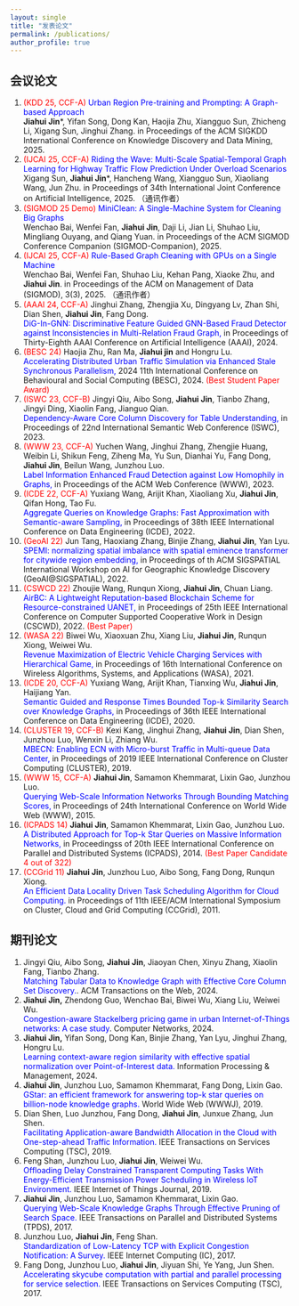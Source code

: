 ```yaml
---
layout: single
title: "发表论文"
permalink: /publications/
author_profile: true
---
```


会议论文
------
1. <span style="color: red"> (KDD 25, CCF-A)</span> <span style="color: blue">Urban Region Pre-training and Prompting: A Graph-based Approach</span> <br />  **Jiahui Jin***, Yifan Song, Dong Kan, Haojia Zhu, Xiangguo Sun, Zhicheng Li, Xigang Sun, Jinghui Zhang. in Proceedings of the ACM SIGKDD International Conference on Knowledge Discovery and Data Mining, 2025.
2.  <span style="color: red"> (IJCAI 25, CCF-A)</span> <span style="color: blue">Riding the Wave: Multi-Scale Spatial-Temporal Graph Learning for Highway Traffic Flow Prediction Under Overload Scenarios </span> <br /> Xigang Sun, **Jiahui Jin***, Hancheng Wang, Xiangguo Sun, Xiaoliang Wang, Jun Zhu. in Proceedings of 34th International Joint Conference on Artificial Intelligence, 2025. （通讯作者）
3. <span style="color: red"> (SIGMOD 25 Demo)</span> <span style="color: blue">MiniClean: A Single-Machine System for Cleaning Big Graphs</span> <br />  Wenchao Bai, Wenfei Fan, **Jiahui Jin**, Daji Li, Jian Li, Shuhao Liu, Mingliang Ouyang, and Qiang Yuan.  in Proceedings of the ACM SIGMOD Conference Companion (SIGMOD-Companion), 2025.
4. <span style="color: red"> (IJCAI 25, CCF-A)</span>  <span style="color: blue">Rule-Based Graph Cleaning with GPUs on a Single Machine </span> <br /> Wenchao Bai, Wenfei Fan, Shuhao Liu, Kehan Pang, Xiaoke Zhu, and **Jiahui Jin**.   in Proceedings of the ACM on Management of Data (SIGMOD), 3(3), 2025. （通讯作者）
5. <span style="color: red"> (AAAI 24, CCF-A)</span> Jinghui Zhang, Zhengjia Xu, Dingyang Lv, Zhan Shi, Dian Shen, **Jiahui Jin**, Fang Dong. <br /><span style="color: blue">DiG-In-GNN: Discriminative Feature Guided GNN-Based Fraud Detector against Inconsistencies in Multi-Relation Fraud Graph,</span> in Proceedings of Thirty-Eighth AAAI Conference on Artificial Intelligence (AAAI), 2024.
6. <span style="color: red"> (BESC 24)</span> Haojia Zhu, Ran Ma, **Jiahui jin** and Hongru Lu. <br /><span style="color: blue">Accelerating Distributed Urban Traffic Simulation via Enhanced Stale Synchronous Parallelism,</span> 2024 11th International Conference on Behavioural and Social Computing (BESC), 2024. <span style="color: red">(Best Student Paper Award)</span>
7. <span style="color: red"> (ISWC 23, CCF-B)</span> Jingyi Qiu, Aibo Song, **Jiahui Jin**, Tianbo Zhang, Jingyi Ding, Xiaolin Fang, Jianguo Qian. <br /><span style="color: blue">Dependency-Aware Core Column Discovery for Table Understanding,</span> in Proceedings of 22nd International Semantic Web Conference (ISWC), 2023.
8.  <span style="color: red"> (WWW 23, CCF-A)</span> Yuchen Wang, Jinghui Zhang, Zhengjie Huang, Weibin Li, Shikun Feng, Ziheng Ma, Yu Sun, Dianhai Yu, Fang Dong, **Jiahui Jin**, Beilun Wang, Junzhou Luo. <br /><span style="color: blue">Label  Information Enhanced Fraud Detection      against Low Homophily in Graphs,</span> in Proceedings of the ACM Web Conference (WWW), 2023.
9. <span style="color: red"> (ICDE 22, CCF-A)</span>  Yuxiang Wang, Arijit Khan, Xiaoliang Xu, **Jiahui Jin**, Qifan Hong, Tao Fu. <br /><span style="color: blue">Aggregate  Queries on Knowledge Graphs: Fast Approximation with Semantic-aware Sampling,</span>  in Proceedings of 38th IEEE International Conference on Data Engineering (ICDE), 2022.
10. <span style="color: red"> (GeoAI 22)</span> Jun Tang, Haoxiang Zhang, Binjie Zhang, **Jiahui Jin**, Yan Lyu. <br /><span style="color: blue">SPEMI:  normalizing spatial imbalance with      spatial eminence transformer for citywide region embedding,</span>  in Proceedings of th ACM SIGSPATIAL International Workshop on AI for Geographic Knowledge Discovery (GeoAI@SIGSPATIAL), 2022. 
11. <span style="color: red"> (CSWCD 22)</span> Zhoujie Wang, Runqun Xiong, **Jiahui Jin**, Chuan Liang. <br /><span style="color: blue">AirBC: A Lightweight Reputation-based Blockchain Scheme for Resource-constrained UANET,</span>  in Proceedings of  25th IEEE International Conference on Computer Supported Cooperative Work in Design (CSCWD), 2022. <span style="color: red">(Best Paper)</span>
12. <span style="color: red"> (WASA 22)</span> Biwei Wu, Xiaoxuan Zhu, Xiang Liu, **Jiahui Jin**, Runqun Xiong, Weiwei Wu. <br /><span style="color: blue">Revenue Maximization of Electric Vehicle Charging Services with Hierarchical Game,</span>  in Proceedings of 16th International Conference on Wireless Algorithms, Systems, and Applications (WASA), 2021.
13. <span style="color: red"> (ICDE 20, CCF-A)</span> Yuxiang Wang, Arijit<span /> Khan, Tianxing Wu, **Jiahui Jin**, Haijiang Yan. <br /><span style="color: blue">Semantic Guided and Response Times Bounded Top-k Similarity Search over Knowledge Graphs,</span> in Proceedings of 36th IEEE International Conference on Data Engineering (ICDE), 2020.
14. <span style="color: red"> (CLUSTER 19, CCF-B)</span>  Kexi Kang, Jinghui Zhang,  **Jiahui Jin**, Dian Shen, Junzhou Luo, Wenxin Li, Zhiang Wu. <br /><span style="color: blue">MBECN: Enabling ECN with Micro-burst Traffic in Multi-queue Data Center,</span> in Proceedings of 2019 IEEE International Conference on Cluster Computing (CLUSTER), 2019.
15. <span style="color: red"> (WWW 15, CCF-A)</span> **Jiahui Jin**, Samamon Khemmarat, Lixin Gao, Junzhou Luo. <br /><span style="color: blue">Querying Web-Scale Information Networks Through Bounding Matching Scores,</span> in Proceedings of 24th International Conference on World Wide Web (WWW), 2015.
16. <span style="color: red"> (ICPADS 14)</span> **Jiahui Jin**, Samamon Khemmarat, Lixin Gao, Junzhou Luo. <br /><span style="color: blue">A Distributed Approach for Top-k Star Queries on Massive Information Networks,</span> in Proceedingss of 20th IEEE International Conference on Parallel and Distributed Systems (ICPADS), 2014. <span style="color: red">(Best Paper Candidate 4 out of 322) </span>
17. <span style="color: red"> (CCGrid 11)</span> **Jiahui Jin**, Junzhou Luo, Aibo Song, Fang Dong, Runqun Xiong. <br /><span style="color: blue">An Efficient Data Locality Driven Task Scheduling Algorithm for Cloud Computing.</span> in Proceedings of 11th IEEE/ACM International Symposium on Cluster, Cloud and Grid Computing (CCGrid), 2011.

期刊论文
------
1. Jingyi Qiu, Aibo Song, **Jiahui Jin**, Jiaoyan Chen, Xinyu Zhang, Xiaolin Fang, Tianbo Zhang. <br /><span style="color: blue">Matching Tabular Data to Knowledge Graph with Effective Core Column Set Discovery.</span>. ACM Transactions on the Web, 2024.
2. **Jiahui Jin,** Zhendong Guo, Wenchao Bai, Biwei Wu, Xiang Liu, Weiwei Wu. <br /><span style="color: blue">Congestion-aware Stackelberg pricing game in urban Internet-of-Things networks: A case study</span>. Computer Networks, 2024.
3. **Jiahui Jin,** Yifan Song, Dong Kan, Binjie Zhang, Yan Lyu, Jinghui Zhang, Hongru Lu. <br /><span style="color: blue">Learning context-aware region similarity with effective spatial normalization over Point-of-Interest data.</span> Information Processing & Management, 2024.
4. **Jiahui Jin**, Junzhou Luo, Samamon Khemmarat, Fang Dong, Lixin Gao. <br /><span style="color: blue">GStar: an efficient framework for answering top-k star queries on billion-node knowledge graphs.</span> World Wide Web (WWWJ), 2019.
5. Dian Shen, Luo Junzhou, Fang Dong, **Jiahui Jin**, Junxue Zhang, Jun Shen. <br /><span style="color: blue">Facilitating Application-aware Bandwidth Allocation in the Cloud with One-step-ahead Traffic Information. </span>IEEE Transactions on Services Computing (TSC), 2019.
6. Feng Shan, Junzhou Luo, **Jiahui Jin**, Weiwei Wu. <br /><span style="color: blue">Offloading Delay Constrained Transparent Computing Tasks With Energy-Efficient Transmission Power Scheduling in Wireless IoT Environment. </span> IEEE Internet of Things Journal, 2019.
7. **Jiahui Jin**, Junzhou Luo, Samamon Khemmarat, Lixin Gao. <br /><span style="color: blue">Querying Web-Scale Knowledge Graphs Through Effective Pruning of Search Space.</span> IEEE Transactions on Parallel and Distributed Systems (TPDS), 2017.
8. Junzhou Luo, **Jiahui Jin**, Feng Shan. <br /><span style="color: blue">Standardization of Low-Latency TCP with Explicit Congestion Notification: A Survey. </span> IEEE Internet Computing (IC), 2017.
9. Fang Dong, Junzhou Luo, **Jiahui Jin**, Jiyuan Shi, Ye Yang, Jun Shen. <br /><span style="color: blue">Accelerating skycube computation with partial and parallel processing for service selection. </span>IEEE Transactions on Services Computing (TSC), 2017.

